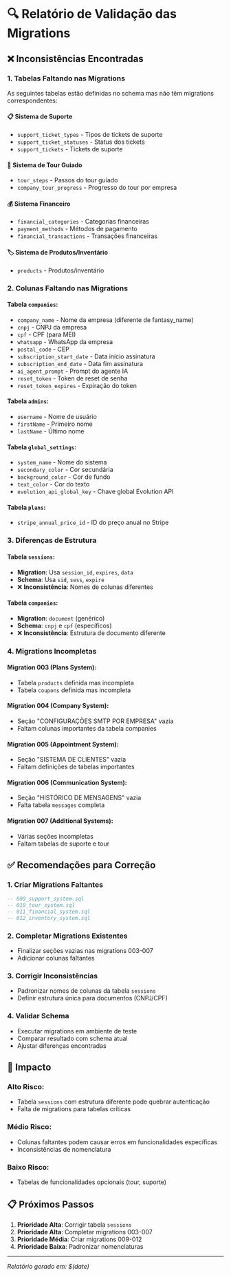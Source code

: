 # 🔍 Relatório de Validação das Migrations

## ❌ Inconsistências Encontradas

### 1. **Tabelas Faltando nas Migrations**

As seguintes tabelas estão definidas no schema mas não têm migrations correspondentes:

#### 📋 Sistema de Suporte
- `support_ticket_types` - Tipos de tickets de suporte
- `support_ticket_statuses` - Status dos tickets
- `support_tickets` - Tickets de suporte

#### 🎯 Sistema de Tour Guiado
- `tour_steps` - Passos do tour guiado
- `company_tour_progress` - Progresso do tour por empresa

#### 💰 Sistema Financeiro
- `financial_categories` - Categorias financeiras
- `payment_methods` - Métodos de pagamento
- `financial_transactions` - Transações financeiras

#### 🏷️ Sistema de Produtos/Inventário
- `products` - Produtos/inventário

### 2. **Colunas Faltando nas Migrations**

#### Tabela `companies`:
- `company_name` - Nome da empresa (diferente de fantasy_name)
- `cnpj` - CNPJ da empresa
- `cpf` - CPF (para MEI)
- `whatsapp` - WhatsApp da empresa
- `postal_code` - CEP
- `subscription_start_date` - Data início assinatura
- `subscription_end_date` - Data fim assinatura
- `ai_agent_prompt` - Prompt do agente IA
- `reset_token` - Token de reset de senha
- `reset_token_expires` - Expiração do token

#### Tabela `admins`:
- `username` - Nome de usuário
- `firstName` - Primeiro nome
- `lastName` - Último nome

#### Tabela `global_settings`:
- `system_name` - Nome do sistema
- `secondary_color` - Cor secundária
- `background_color` - Cor de fundo
- `text_color` - Cor do texto
- `evolution_api_global_key` - Chave global Evolution API

#### Tabela `plans`:
- `stripe_annual_price_id` - ID do preço anual no Stripe

### 3. **Diferenças de Estrutura**

#### Tabela `sessions`:
- **Migration**: Usa `session_id`, `expires`, `data`
- **Schema**: Usa `sid`, `sess`, `expire`
- ❌ **Inconsistência**: Nomes de colunas diferentes

#### Tabela `companies`:
- **Migration**: `document` (genérico)
- **Schema**: `cnpj` e `cpf` (específicos)
- ❌ **Inconsistência**: Estrutura de documento diferente

### 4. **Migrations Incompletas**

#### Migration 003 (Plans System):
- Tabela `products` definida mas incompleta
- Tabela `coupons` definida mas incompleta

#### Migration 004 (Company System):
- Seção "CONFIGURAÇÕES SMTP POR EMPRESA" vazia
- Faltam colunas importantes da tabela companies

#### Migration 005 (Appointment System):
- Seção "SISTEMA DE CLIENTES" vazia
- Faltam definições de tabelas importantes

#### Migration 006 (Communication System):
- Seção "HISTÓRICO DE MENSAGENS" vazia
- Falta tabela `messages` completa

#### Migration 007 (Additional Systems):
- Várias seções incompletas
- Faltam tabelas de suporte e tour

## ✅ Recomendações para Correção

### 1. **Criar Migrations Faltantes**
```sql
-- 009_support_system.sql
-- 010_tour_system.sql  
-- 011_financial_system.sql
-- 012_inventory_system.sql
```

### 2. **Completar Migrations Existentes**
- Finalizar seções vazias nas migrations 003-007
- Adicionar colunas faltantes

### 3. **Corrigir Inconsistências**
- Padronizar nomes de colunas da tabela `sessions`
- Definir estrutura única para documentos (CNPJ/CPF)

### 4. **Validar Schema**
- Executar migrations em ambiente de teste
- Comparar resultado com schema atual
- Ajustar diferenças encontradas

## 🚨 Impacto

### Alto Risco:
- Tabela `sessions` com estrutura diferente pode quebrar autenticação
- Falta de migrations para tabelas críticas

### Médio Risco:
- Colunas faltantes podem causar erros em funcionalidades específicas
- Inconsistências de nomenclatura

### Baixo Risco:
- Tabelas de funcionalidades opcionais (tour, suporte)

## 📋 Próximos Passos

1. **Prioridade Alta**: Corrigir tabela `sessions`
2. **Prioridade Alta**: Completar migrations 003-007
3. **Prioridade Média**: Criar migrations 009-012
4. **Prioridade Baixa**: Padronizar nomenclaturas

---
*Relatório gerado em: $(date)*